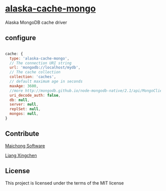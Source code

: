 # [alaska-cache-mongo](https://github.com/maichong/alaska-cache-mongo)
Alaska MongoDB cache driver

## configure

```javascript

cache: {
  type: 'alaska-cache-mongo',
  // The connection URI string
  url: 'mongodb://localhost/mydb',
  // The cache collection
  collection: 'caches',
  // default maximum age in seconds
  maxAge: 3600,
  //more http://mongodb.github.io/node-mongodb-native/2.1/api/MongoClient.html#.connect
  uri_decode_auth: false,
  db: null,
  server: null,
  replSet: null,
  mongos: null,
}

```

## Contribute
[Maichong Software](http://maichong.it)

[Liang Xingchen](https://github.com/liangxingchen)

## License

This project is licensed under the terms of the MIT license
